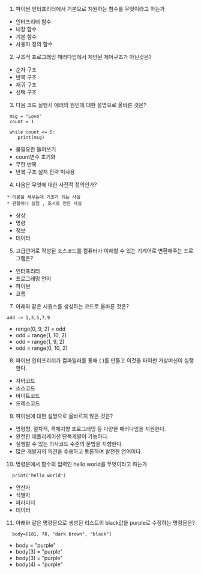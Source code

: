 <!-- 정답은 파이썬 강의 8강 참고 -->

1. 파이썬 인터프리터에서 기본으로 지원하는 함수를 무엇이라고 하는가

- 인터프리터 함수
- 내장 함수
- 기본 함수
- 사용자 정의 함수

2. 구조적 프로그래밍 패러다임에서 제안된 제어구조가 아닌것은?

- 순차 구조
- 반복 구조
- 재귀 구조
- 선택 구조

3. 다음 코드 실행시 에러의 원인에 대한 설명으로 올바른 것은?

```
 msg = "Love"
 count = 1

 while count <= 5:
    print(msg)
```

- 불필요한 들여쓰기
- count변수 초기화
- 무한 반복
- 반복 구조 설계 전략 미사용

4. 다음은 무엇에 대한 사전적 정의인가?

```
* 이론을 세우는데 기초가 되는 사실
* 관찰이나 실험 , 조사로 얻은 사실
```

- 상상
- 명령
- 정보
- 데이터

5. 고급언어로 작성된 소스코드를 컴퓨터가 이해할 수 있는 기계어로 변환해주는 프로그램은?

- 인터프리터
- 프로그래밍 언어
- 파이썬
- 코랩

7. 아래와 같은 시퀀스를 생성하는 코드로 올바른 것은?

```
add -> 1,3,5,7,9
```

- range(0, 9, 2) = odd
- odd = range(1, 10, 2)
- odd = range(1, 9, 2)
- odd = range(0, 10, 2)

8. 파이썬 인터프리터가 컴파일러를 통해 ( )를 만들고 이것을 파이썬 가상머신이 실행한다.

- 자바코드
- 소스코드
- 바이트코드
- 드레스코드

9. 파이썬에 대한 설명으로 올바르지 않은 것은?

- 명령형, 절차적, 객체지향 프로그래밍 등 다양한 패러다임을 지원한다.
- 완전한 애플리케이션 단독개발이 가능하다.
- 실행할 수 있는 의사코드 수준의 문법을 지향한다.
- 많은 개발자의 의견을 수용하고 토론하며 발전한 언어이다.

10. 명령문에서 함수의 입력인 hello world를 무엇이라고 하는가

```
  print('hello world')
```

- 연산자
- 식별자
- 파라미터
- 데이터

11. 아래와 같은 명령문으로 생성된 리스트의 black값을 purple로 수정하는 명령문은?

```
  body=[181, 78, "dark brown", "black"]
```

- body = "purple"
- body[3] = "purple"
- body(3) = "purple"
- body(4) = "purple"
